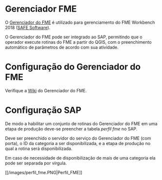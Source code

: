 # Gerenciador FME

O [Gerenciador do FME](https://github.com/1cgeo/fme_manager) é utilizado para gerenciamento do FME Workbench 2018 ([SAFE Software](https://www.safe.com/)).

O Gerenciador do FME pode ser integrado ao SAP, permitindo que o operador execute rotinas do FME a partir do QGIS, com o preenchimento automático de parâmetros de acordo com sua atividade.

# Configuração do Gerenciador do FME

Verifique a [Wiki](https://github.com/1cgeo/fme_manager/wiki/Integração-SAP) do Gerenciador do FME.

# Configuração SAP

De modo a habilitar um conjunto de rotinas do Gerenciador do FME em uma etapa de produção deve-se preencher a tabela _perfil fme_ no SAP.

Deve ser preenchido o servidor do serviço do Gerenciador do FME (com porta), o ID da categoria a ser disponibilizada, e a etapa de produção no qual a rotina será disponibilizada.

Em caso de necessidade de disponibilização de mais de uma categoria ela pode ser separada por vírgula.

[[/images/perfil_fme.PNG|Perfil_FME]]
